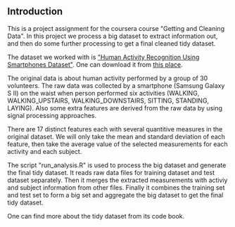## Introduction

This is a project assignment for the coursera course "Getting and Cleaning Data". In this project we process a big dataset to extract information out, and then do some further processing to get a final cleaned tidy dataset.

The dataset we worked with is ["Human Activity Recognition Using Smartphones Dataset"](http://archive.ics.uci.edu/ml/datasets/Human+Activity+Recognition+Using+Smartphones). One can download it from [this place](https://d396qusza40orc.cloudfront.net/getdata%2Fprojectfiles%2FUCI%20HAR%20Dataset.zip).

The original data is about human activity performed by a group of 30 volunteers. The raw data was collected by a smartphone (Samsung Galaxy S II) on the waist when person performed six activities (WALKING, WALKING_UPSTAIRS, WALKING_DOWNSTAIRS, SITTING, STANDING, LAYING). Also some extra features are derived from the raw data by using signal processing approaches.

There are 17 distinct features each with several quantitive measures in the original dataset. We will only take the mean and standard deviation of each feature, then take the average value of the selected measurements for each activity and each subject.

The script "run_analysis.R" is used to process the big dataset and generate the final tidy dataset. It reads raw data files for training dataset and test dataset separately. Then it merges the extracted measurements with activiy and subject information from other files. Finally it combines the training set and test set to form a big set and aggregate the big dataset to get the final tidy dataset.

One can find more about the tidy dataset from its code book.

